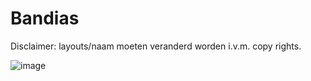 # Bandias

Disclaimer: layouts/naam moeten veranderd worden i.v.m. copy rights.


![image](https://user-images.githubusercontent.com/53276844/115152887-6e786800-a073-11eb-9a5c-fb0c50b0ccdb.png)




